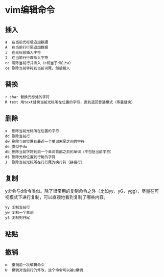 # vim编辑命令

## 插入

```vim
a  在当前光标后追加数据
A  在当前行行尾追加数据
i  在光标前插入字符
I  在当前行行首插入字符
cc 清除当前行并插入（c相当于d加上a）
ce 删除当前字符到当前词尾，然后插入
```

## 替换

```vim
r char 替换光标处的字符
R text 用text替换当前光标所在位置的字符，直到退回普通模式（等量替换）
```

## 删除

```vim
x  删除当前光标所在位置的字符.
dd 删除当前行
dw 删除当前位置到最近一个单词末尾之间的字符
de 类似于dw
db 删除当前字符到前一个单词首部之前的单词（不包括当前字符）
d$ 删除光标位置到行尾的字符
J  删除当前光标所在行行尾的换行符（拼接行）
```

## 复制

y命令与d命令类似。除了很常用的复制命令之外（比如yy，yG，ygg），尽量在可视模式下进行复制，可以直观地看到复制了哪些内容。

```vim
yy 复制当前行
yw 复制一个单词
y$ 复制到行尾
```

## 粘贴

## 撤销

```vim
u  撤销前一次编辑命令
U  撤销对当前行的修改，这个命令可以被u撤销
```
